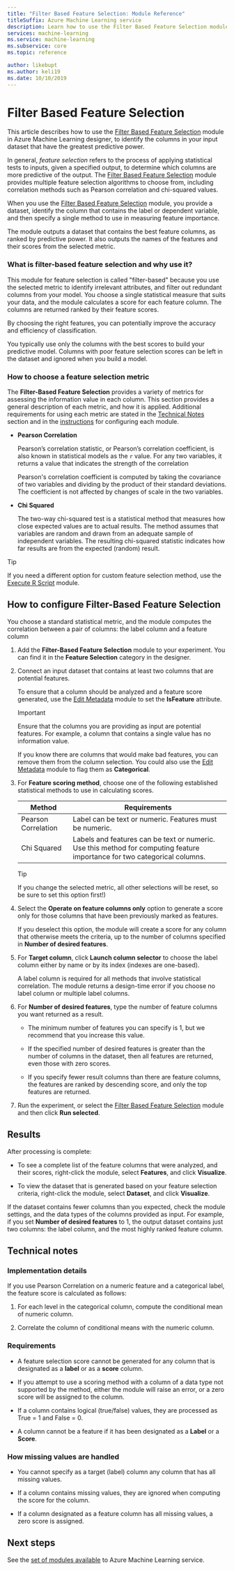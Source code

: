 ```yaml
---
title: "Filter Based Feature Selection: Module Reference"
titleSuffix: Azure Machine Learning service
description: Learn how to use the Filter Based Feature Selection module in Azure Machine Learning service to identify the features in a dataset with the greatest predictive power.
services: machine-learning
ms.service: machine-learning
ms.subservice: core
ms.topic: reference

author: likebupt
ms.author: keli19
ms.date: 10/10/2019
---
```

# Filter Based Feature Selection

This article describes how to use the [Filter Based Feature Selection](filter-based-feature-selection.md) module in Azure Machine Learning designer, to identify the columns in your input dataset that have the greatest predictive power. 

In general, *feature selection* refers to the process of applying statistical tests to inputs, given a specified output, to determine which columns are more predictive of the output. The [Filter Based Feature Selection](filter-based-feature-selection.md) module provides multiple feature selection algorithms to choose from, including correlation methods such as Pearson correlation and chi-squared values. 

When you use the [Filter Based Feature Selection](filter-based-feature-selection.md) module, you provide a dataset, identify the column that contains the label or dependent variable, and then specify a single method to use in measuring feature importance.

The module outputs a dataset that contains the best feature columns, as ranked by predictive power. It also outputs the names of the features and their scores from the selected metric.  

### What is filter-based feature selection and why use it?  

This module for feature selection is called "filter-based" because you use the selected metric to identify irrelevant attributes, and filter out redundant columns from your model.  You choose a single statistical measure that suits your data, and the module calculates a score for each feature column. The columns are returned ranked by their feature scores. 

By choosing the right features, you can potentially improve the accuracy and efficiency of classification. 

You typically use only the columns with the best scores to build your predictive model. Columns with poor feature selection scores can be left in the dataset and ignored when you build a model.  

### How to choose a feature selection metric

The **Filter-Based Feature Selection** provides a variety of metrics for assessing the information value in each column.  This section provides a general description of each metric, and how it is applied. Additional requirements for using each metric are stated in the [Technical Notes](#technical-notes) section and in the [instructions](#how-to-configure-filter-based-feature-selection) for configuring each module.

-   **Pearson Correlation**  

     Pearson’s correlation statistic, or Pearson’s correlation coefficient, is also known in statistical models as the `r` value. For any two variables, it returns a value that indicates the strength of the correlation

     Pearson's correlation coefficient is computed by taking the covariance of two variables and dividing by the product of their standard deviations. The coefficient is not affected by changes of scale in the two variables.  

-   **Chi Squared**  

     The two-way chi-squared test is a statistical method that measures how close expected values are to actual results. The method assumes that variables are random and drawn from an adequate sample of independent variables. The resulting chi-squared statistic indicates how far results are from the expected (random) result.  


> [!TIP]
> If you need a different option for custom feature selection method, use the [Execute R Script](execute-r-script.md) module. 
##  How to configure Filter-Based Feature Selection

You choose a standard statistical metric, and the module computes the correlation between a pair of columns: the label column and a feature column

1.  Add the **Filter-Based Feature Selection** module to your experiment. You can find it in the **Feature Selection** category in the designer.

2. Connect an input dataset that contains at least two columns that are potential features.  

    To ensure that a column should be analyzed and a feature score generated, use the [Edit Metadata](edit-metadata.md) module to set the **IsFeature** attribute. 

    > [!IMPORTANT]
    > Ensure that the columns you are providing as input are potential features. For example, a column that contains a single value has no information value.
    >
    > If you know there are columns that would make bad features, you can remove them from the column selection. You could also use the [Edit Metadata](edit-metadata.md) module to flag them as **Categorical**. 
3.  For **Feature scoring method**, choose one of the following established statistical methods to use in calculating scores.  

    | Method              | Requirements                             |
    | ------------------- | ---------------------------------------- |
    | Pearson Correlation | Label can be text or numeric. Features must be numeric. |
    Chi Squared| Labels and features can be text or numeric. Use this method for computing feature importance for two categorical columns.|

    > [!TIP]
    > If you change the selected metric, all other selections will be reset, so be sure to set this option first!)
4.  Select the **Operate on feature columns only** option to generate a score only for those columns that have been previously marked as features. 

    If you deselect this option, the module will create a score for any column that otherwise meets the criteria, up to the number of columns specified in **Number of desired features**.  

5.  For **Target column**, click **Launch column selector** to choose the label column either by name or by its index (indexes are one-based).  

     A label column is required for all methods that involve statistical correlation. The module returns a design-time error if you choose no label column or multiple label columns. 

6.  For **Number of desired features**, type the number of feature columns you want returned as a result.  

     - The minimum number of features you can specify is 1, but we recommend that you increase this value.  

     - If the specified number of desired features is greater than the number of columns in the dataset, then all features are returned, even those with zero scores.  

    - If you specify fewer result columns than there are feature columns, the features are ranked by descending score, and only the top features are returned. 

7.  Run the experiment, or select the [Filter Based Feature Selection](filter-based-feature-selection.md) module and then click **Run selected**.


## Results

After processing is complete:

+ To see a complete list of the feature columns that were analyzed, and their scores, right-click the module, select **Features**, and click **Visualize**.  

+ To view the dataset that is generated based on your feature selection criteria, right-click the module, select **Dataset**, and click **Visualize**. 

If the dataset contains fewer columns than you expected, check the module settings, and the data types of the columns provided as input. For example, if you set **Number of desired features** to 1, the output dataset contains just two columns: the label column, and the most highly ranked feature column.


##  Technical notes  

### Implementation details

If you use Pearson Correlation on a numeric feature and a categorical label, the feature score is calculated as follows:  

1.  For each level in the categorical column, compute the conditional mean of numeric column.  

2.  Correlate the column of conditional means with the numeric column.  

### Requirements  

-   A feature selection score cannot be generated for any column that is designated as a **label** or as a **score** column.  

-   If you attempt to use a scoring method with a column of a data type not supported by the method, either the module will raise an error, or a zero score will be assigned to the column.  

-   If a column contains logical (true/false) values, they are processed as True = 1 and False = 0.  

-   A column cannot be a feature if it has been designated as a **Label** or a **Score**.  

### How missing values are handled  

-   You cannot specify as a target (label) column any column that has all missing values.  

-   If a column contains missing values, they are ignored when computing the score for the column.  

-   If a column designated as a feature column has all missing values, a zero score is assigned.   


## Next steps

See the [set of modules available](module-reference.md) to Azure Machine Learning service. 

